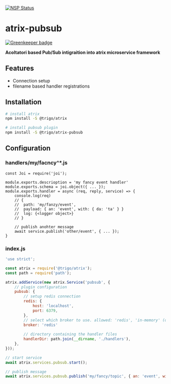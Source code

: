 [![NSP Status](https://nodesecurity.io/orgs/trigo-gmbh/projects/da4bbc29-c02c-4cbb-a25f-33ba471797cf/badge)](https://nodesecurity.io/orgs/trigo-gmbh/projects/da4bbc29-c02c-4cbb-a25f-33ba471797cf)

# atrix-pubsub

[![Greenkeeper badge](https://badges.greenkeeper.io/trigo-at/atrix-pubsub.svg?token=12b9856af729a71435d009990f1d05384c981f72e2990e2416f280f4fd5249fd)](https://greenkeeper.io/)

**Acoltatori based Pub/Sub intigraition into atrix microservice framework**

## Features

* Connection setup
* filename based handler registrations

## Installation

```bash
# install atrix
npm install -S @trigo/atrix

# install pubsub plugin
npm install -S @trigo/atrix-pubsub

```

## Configuration

### handlers/my/facncy^*.js
```
const Joi = require('joi');

module.exports.descrioption = 'my fancy event handler'
module.exports.schema = joi.object({ ... });
module.exports.handler = async (req, reply, service) => {
	console.log(req) 
	// { 
	//	path: 'my/fanzy/event', 
	//	payload: { an: 'event', with: { da: 'ta' } }
	// 	log: {<logger object>} 
	// }
	
	// publish anohter message
	await service.publish('other/event', { ... });
}
```

### index.js
```javascript
'use strict';

const atrix = require('@trigo/atrix');
const path = require('path');

atrix.addService(new atrix.Service('pubsub', {
	// plugin configuration
	pubsub: {
		// setup redis connection
		redis: {
			host: 'localhost',
			port: 6379,
		},
		// select which broker to use. allowed: 'redis', 'in-memory' (default)
		broker: 'redis'
		
		// directory containing the handler files
		handlerDir: path.join(__dirname, './handlers'),
	},
}));

// start service
await atrix.services.pubsub.start();

// publish message
await atrix.services.pubsub.publish('my/fancy/topic', { an: 'event', with: { da: 'ta' } });
```
